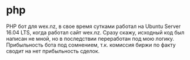 # php
PHP бот для wex.nz, в свое время сутками работал на Ubuntu Server 16.04 LTS, когда работал сайт wex.nz.
Сразу скажу, исходный код был написан не мной, но в последствии переработан под мою логику.
Прибыльность бота под сомнением, т.к. комиссия биржи по факту сводит на нет прибыльность сделок.
